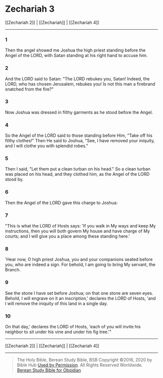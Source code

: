 # Zechariah 3

[[Zechariah 2]] | [[Zechariah]] | [[Zechariah 4]]

---

### 1
Then the angel showed me Joshua the high priest standing before the Angel of the LORD, with Satan standing at his right hand to accuse him.

### 2
And the LORD said to Satan: "The LORD rebukes you, Satan! Indeed, the LORD, who has chosen Jerusalem, rebukes you! Is not this man a firebrand snatched from the fire?"

### 3
Now Joshua was dressed in filthy garments as he stood before the Angel.

### 4
So the Angel of the LORD said to those standing before Him, "Take off his filthy clothes!" Then He said to Joshua, "See, I have removed your iniquity, and I will clothe you with splendid robes."

### 5
Then I said, "Let them put a clean turban on his head." So a clean turban was placed on his head, and they clothed him, as the Angel of the LORD stood by.

### 6
Then the Angel of the LORD gave this charge to Joshua:

### 7
"This is what the LORD of Hosts says: 'If you walk in My ways and keep My instructions, then you will both govern My house and have charge of My courts; and I will give you a place among these standing here.'

### 8
'Hear now, O high priest Joshua, you and your companions seated before you, who are indeed a sign. For behold, I am going to bring My servant, the Branch.

### 9
See the stone I have set before Joshua; on that one stone are seven eyes. Behold, I will engrave on it an inscription,' declares the LORD of Hosts, 'and I will remove the iniquity of this land in a single day.

### 10
On that day,' declares the LORD of Hosts, 'each of you will invite his neighbor to sit under his vine and under his fig tree.'"

---

[[Zechariah 2]] | [[Zechariah]] | [[Zechariah 4]]

---

> The Holy Bible, Berean Study Bible, BSB
> Copyright &copy;2016, 2020 by Bible Hub
> [Used by Permission](https://berean.bible/terms.htm). All Rights Reserved Worldwide.
> [Berean Study Bible for Obsidian](https://github.com/gapmiss/berean-study-bible-for-obsidian)

